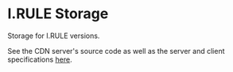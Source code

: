 # I.RULE Storage
Storage for I.RULE versions.

See the CDN server's source code as well as the server and client specifications [here](https://github.com/Steviegt6/ruler).